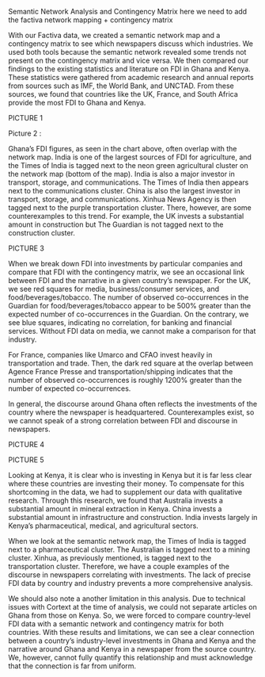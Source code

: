 Semantic Network Analysis and Contingency Matrix 
here we need to add the factiva network mapping + contingency matrix
 
With our Factiva data, we created a semantic network map and a contingency matrix to see which newspapers discuss which industries. We used both tools because the semantic network revealed some trends not present on the contingency matrix and vice versa. We then compared our findings to the existing statistics and literature on FDI in Ghana and Kenya. These statistics were gathered from academic research and annual reports from sources such as IMF, the World Bank, and UNCTAD. From these sources, we found that countries like the UK, France, and South Africa provide the most FDI to Ghana and Kenya.


PICTURE 1 





Picture 2 :





Ghana’s FDI figures, as seen in the chart above, often overlap with the network map. India is one of the largest sources of FDI for agriculture, and the Times of India is tagged next to the neon green agricultural cluster on the network map (bottom of the map). India is also a major investor in transport, storage, and communications. The Times of India then appears next to the communications cluster. China is also the largest investor in transport, storage, and communications. Xinhua News Agency is then tagged next to the purple transportation cluster. There, however, are some counterexamples to this trend. For example, the UK invests a substantial amount in construction but The Guardian is not tagged next to the construction cluster.

PICTURE 3

When we break down FDI into investments by particular companies and compare that FDI with the contingency matrix, we see an occasional link between FDI and the narrative in a given country’s newspaper. For the UK, we see red squares for media, business/consumer services, and food/beverages/tobacco. The number of observed co-occurrences in the Guardian for food/beverages/tobacco appear to be 500% greater than the expected number of co-occurrences in the Guardian. On the contrary, we see blue squares, indicating no correlation, for banking and financial services. Without FDI data on media, we cannot make a comparison for that industry. 

For France, companies like Umarco and CFAO invest heavily in transportation and trade. Then, the dark red square at the overlap between Agence France Presse and transportation/shipping indicates that the number of observed co-occurrences is roughly 1200% greater than the number of expected co-occurrences. 

In general, the discourse around Ghana often reflects the investments of the country where the newspaper is headquartered. Counterexamples exist, so we cannot speak of a strong correlation between FDI and discourse in newspapers. 

PICTURE 4


PICTURE 5


Looking at Kenya, it is clear who is investing in Kenya but it is far less clear where these countries are investing their money. To compensate for this shortcoming in the data, we had to supplement our data with qualitative research. Through this research, we found that Australia invests a substantial amount in mineral extraction in Kenya. China invests a substantial amount in infrastructure and construction. India invests largely in Kenya’s pharmaceutical, medical, and agricultural sectors. 

When we look at the semantic network map, the Times of India is tagged next to a pharmaceutical cluster. The Australian is tagged next to a mining cluster. Xinhua, as previously mentioned, is tagged next to the transportation cluster. Therefore, we have a couple examples of the discourse in newspapers correlating with investments. The lack of precise FDI data by country and industry prevents a more comprehensive analysis.

We should also note a another limitation in this analysis. Due to technical issues with Cortext at the time of analysis, we could not separate articles on Ghana from those on Kenya. So, we were forced to compare country-level FDI data with a semantic network and contingency matrix for both countries. With these results and limitations, we can see a clear connection between a country’s industry-level investments in Ghana and Kenya and the narrative around Ghana and Kenya in a newspaper from the source country. We, however, cannot fully quantify this relationship and must acknowledge that the connection is far from uniform.
